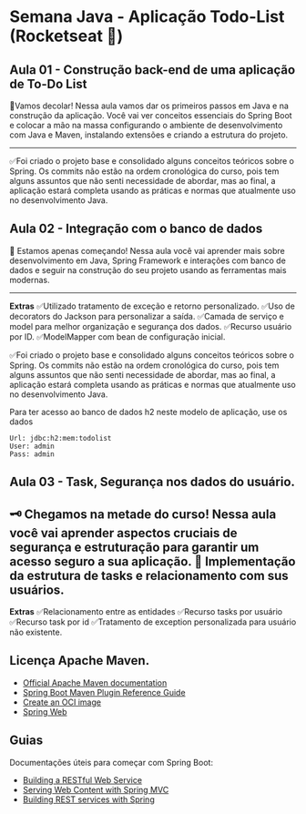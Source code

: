 # Semana Java - Aplicação Todo-List (Rocketseat 🚀)

## Aula 01 - Construção back-end de uma aplicação de To-Do List 
🚨Vamos decolar! Nessa aula vamos dar os primeiros passos em Java e na construção da aplicação. Você vai ver conceitos essenciais do Spring Boot e colocar a mão na massa configurando o ambiente de desenvolvimento com Java e Maven, instalando extensões e criando a estrutura do projeto.

-----------

✅Foi criado o projeto base e consolidado alguns conceitos teóricos sobre o Spring. Os commits não estão na ordem cronológica do curso, pois tem alguns assuntos que não senti necessidade de abordar, mas ao final, a aplicação estará completa usando as práticas e normas que atualmente uso no desenvolvimento Java.

## Aula 02 - Integração com o banco de dados
💾 Estamos apenas começando! Nessa aula você vai aprender mais sobre desenvolvimento em Java, Spring Framework e interações com banco de dados e seguir na construção do seu projeto usando as ferramentas mais modernas.

-----------

**Extras**
✅Utilizado tratamento de exceção e retorno personalizado.
✅Uso de decorators do Jackson para personalizar a saída.
✅Camada de serviço e model para melhor organização e segurança dos dados.
✅Recurso usuário por ID.
✅ModelMapper com bean de configuração inicial.


✅Foi criado o projeto base e consolidado alguns conceitos teóricos sobre o Spring. Os commits não estão na ordem cronológica do curso, pois tem alguns assuntos que não senti necessidade de abordar, mas ao final, a aplicação estará completa usando as práticas e normas que atualmente uso no desenvolvimento Java.

Para ter acesso ao banco de dados h2 neste modelo de aplicação, use os dados
 
```text
Url: jdbc:h2:mem:todolist
User: admin
Pass: admin
```

## Aula 03 - Task, Segurança nos dados do usuário.
🗝️ Chegamos na metade do curso! Nessa aula você vai aprender aspectos cruciais de segurança e estruturação para garantir um acesso seguro a sua aplicação.
💾 Implementação da estrutura de tasks e relacionamento com sus usuários.
-----------

**Extras**
✅Relacionamento entre as entidades
✅Recurso tasks por usuário
✅Recurso task por id
✅Tratamento de exception personalizada para usuário não existente.

## Licença Apache Maven.
* [Official Apache Maven documentation](https://maven.apache.org/guides/index.html)
* [Spring Boot Maven Plugin Reference Guide](https://docs.spring.io/spring-boot/docs/3.0.11/maven-plugin/reference/html/)
* [Create an OCI image](https://docs.spring.io/spring-boot/docs/3.0.11/maven-plugin/reference/html/#build-image)
* [Spring Web](https://docs.spring.io/spring-boot/docs/3.0.11/reference/htmlsingle/index.html#web)

## Guias
Documentações úteis para começar com Spring Boot:

* [Building a RESTful Web Service](https://spring.io/guides/gs/rest-service/)
* [Serving Web Content with Spring MVC](https://spring.io/guides/gs/serving-web-content/)
* [Building REST services with Spring](https://spring.io/guides/tutorials/rest/)

